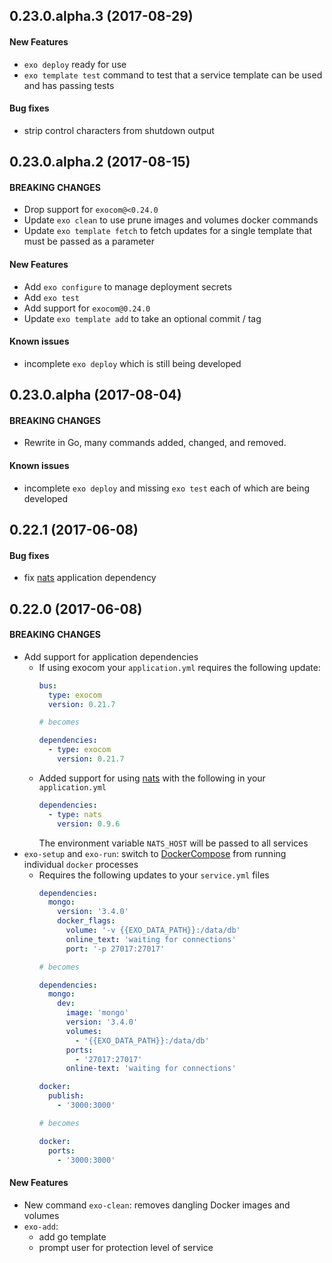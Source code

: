 ## 0.23.0.alpha.3 (2017-08-29)

#### New Features

* `exo deploy` ready for use
* `exo template test` command to test that a service template can be used and
has passing tests

#### Bug fixes

* strip control characters from shutdown output

## 0.23.0.alpha.2 (2017-08-15)

#### BREAKING CHANGES

* Drop support for `exocom@<0.24.0`
* Update `exo clean` to use prune images and volumes docker commands
* Update `exo template fetch` to fetch updates for a single template that must be passed as a parameter

#### New Features

* Add `exo configure` to manage deployment secrets
* Add `exo test`
* Add support for `exocom@0.24.0`
* Update `exo template add` to take an optional commit / tag

#### Known issues

* incomplete `exo deploy` which is still being developed

## 0.23.0.alpha (2017-08-04)

#### BREAKING CHANGES

* Rewrite in Go, many commands added, changed, and removed.

#### Known issues

* incomplete `exo deploy` and missing `exo test` each of which are being developed

## 0.22.1 (2017-06-08)

#### Bug fixes
* fix [nats](http://nats.io/) application dependency

## 0.22.0 (2017-06-08)

#### BREAKING CHANGES

* Add support for application dependencies
  * If using exocom your `application.yml` requires the following update:
    ```yml
    bus:
      type: exocom
      version: 0.21.7

    # becomes

    dependencies:
      - type: exocom
        version: 0.21.7
    ```
  * Added support for using [nats](http://nats.io/) with the following in your `application.yml`
    ```yml
    dependencies:
      - type: nats
        version: 0.9.6
    ```
    The environment variable `NATS_HOST` will be passed to all services
* `exo-setup`  and `exo-run`: switch to [DockerCompose](https://docs.docker.com/compose/) from running individual `docker` processes
  * Requires the following updates to your `service.yml` files
    ```yml
    dependencies:
      mongo:
        version: '3.4.0'
        docker_flags:
          volume: '-v {{EXO_DATA_PATH}}:/data/db'
          online_text: 'waiting for connections'
          port: '-p 27017:27017'

    # becomes

    dependencies:
      mongo:
        dev:
          image: 'mongo'
          version: '3.4.0'
          volumes:
            - '{{EXO_DATA_PATH}}:/data/db'
          ports:
            - '27017:27017'
          online-text: 'waiting for connections'
    ```
    ```yml
    docker:
      publish:
        - '3000:3000'

    # becomes

    docker:
      ports:
        - '3000:3000'
    ```

#### New Features

* New command `exo-clean`: removes dangling Docker images and volumes
* `exo-add`:
  * add go template
  * prompt user for protection level of service
